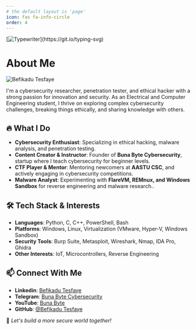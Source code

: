 ```yaml
---
# the default layout is 'page'
icon: fas fa-info-circle
order: 4
---
```


[![Typewriter](https://readme-typing-svg.herokuapp.com?font=Orbitron&size=30&duration=4000&color=00FF40&pause=500&center=true&random=false&width=1200&lines=$+Hi+there,+I'm+Befikadu+Tesfaye!+AKA+"0xfke"+👋;)](https://git.io/typing-svg) 

# About Me

![Befikadu Tesfaye](https://media.licdn.com/dms/image/v2/D4E03AQHHHFfsD1k2eg/profile-displayphoto-shrink_400_400/B4EZVG34ybGgAk-/0/1740650812052?e=1749081600&v=beta&t=6MYrt7GtFJ2ckmCCH0dXq8I6EbWO5qEgqXJzPNrOWkU)  

I'm a cybersecurity researcher, penetration tester, and ethical hacker with a strong passion for innovation and security. As an Electrical and Computer Engineering student, I thrive on exploring complex cybersecurity challenges, breaking things ethically, and sharing knowledge with others.

## 🔥 What I Do

- **Cybersecurity Enthusiast**: Specializing in ethical hacking, malware analysis, and penetration testing.
- **Content Creator & Instructor**: Founder of **Buna Byte Cybersecurity**, startup where I teach cybersecurity for beginner levels.
- **CTF Player & Mentor**: Mentoring newcomers at **AASTU CSC**, and actively engaging in cybersecurity competitions.
- **Malware Analyst**: Experimenting with **FlareVM, REMnux, and Windows Sandbox** for reverse engineering and malware research..

## 🛠️ Tech Stack & Interests

- **Languages**: Python, C, C++, PowerShell, Bash
- **Platforms**: Windows, Linux, Virtualization (VMware, Hyper-V, Windows Sandbox)
- **Security Tools**: Burp Suite, Metasploit, Wireshark, Nmap, IDA Pro, Ghidra
- **Other Interests**: IoT, Microcontrollers, Reverse Engineering

## 📫 Connect With Me

- **Linkedin**: [Befikadu Tesfaye](https://www.linkedin.com/in/befikadu-tesfaye)
- **Telegram**: [Buna Byte Cybersecurity](https://t.me/bunabytecs)
- **YouTube**: [Buna Byte](https://www.youtube.com/bunabyte)
- **GitHub**: [@Befikadu Tesfaye](https://github.com/0xfke)

🚀 _Let's build a more secure world together!_
